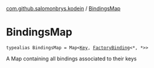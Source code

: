 [com.github.salomonbrys.kodein](index.md) / [BindingsMap](.)

# BindingsMap

`typealias BindingsMap = Map<`[`Key`](-kodein/-key/index.md)`, `[`FactoryBinding`](-factory-binding/index.md)`<*, *>>`

A Map containing all bindings associated to their keys

